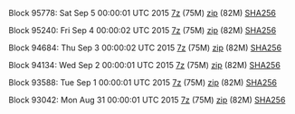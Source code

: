 Block 95778: Sat Sep  5 00:00:01 UTC 2015 [7z](https://transfer.sh/pBmJl/bootstrap.dat.20150905.7z) (75M) [zip](https://transfer.sh/rwuAl/bootstrap.dat.20150905.zip) (82M) [SHA256](https://transfer.sh/BYdcC/sha256.txt)

Block 95240: Fri Sep  4 00:00:02 UTC 2015 [7z](https://transfer.sh/dvjfg/bootstrap.dat.20150904.7z) (75M) [zip](https://transfer.sh/rKbmm/bootstrap.dat.20150904.zip) (82M) [SHA256](https://transfer.sh/Z7Cw5/sha256.txt)

Block 94684: Thu Sep  3 00:00:02 UTC 2015 [7z](https://transfer.sh/fG3bb/bootstrap.dat.20150903.7z) (75M) [zip](https://transfer.sh/4LEwB/bootstrap.dat.20150903.zip) (82M) [SHA256](https://transfer.sh/yu6H0/sha256.txt)

Block 94134: Wed Sep  2 00:00:01 UTC 2015 [7z](https://transfer.sh/D2YKb/bootstrap.dat.20150902.7z) (75M) [zip](https://transfer.sh/M2yEA/bootstrap.dat.20150902.zip) (82M) [SHA256](https://transfer.sh/18UGbP/sha256.txt)

Block 93588: Tue Sep  1 00:00:01 UTC 2015 [7z](https://transfer.sh/18IJaI/bootstrap.dat.20150901.7z) (75M) [zip](https://transfer.sh/18jqc2/bootstrap.dat.20150901.zip) (82M) [SHA256](https://transfer.sh/lnAk6/sha256.txt)

Block 93042: Mon Aug 31 00:00:01 UTC 2015 [7z](https://transfer.sh/16Buly/bootstrap.dat.20150831.7z) (75M) [zip](https://transfer.sh/eG6kK/bootstrap.dat.20150831.zip) (82M) [SHA256](https://transfer.sh/ZJZ6S/sha256.txt)
